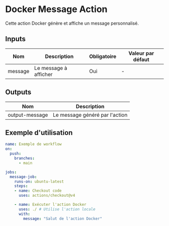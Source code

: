 # Docker Message Action

Cette action Docker génère et affiche un message personnalisé.

## Inputs

| Nom     | Description                | Obligatoire | Valeur par défaut |
|---------|----------------------------|-------------|--------------------|
| message | Le message à afficher      | Oui         | -                  |

## Outputs

| Nom            | Description                |
|-----------------|----------------------------|
| output-message  | Le message généré par l'action |

## Exemple d'utilisation

```yaml
name: Exemple de workflow
on:
  push:
    branches:
      - main

jobs:
  message-job:
    runs-on: ubuntu-latest
    steps:
    - name: Checkout code
      uses: actions/checkout@v4

    - name: Exécuter l'action Docker
      uses: ./ # Utilise l'action locale
      with:
        message: "Salut de l'action Docker"
```
